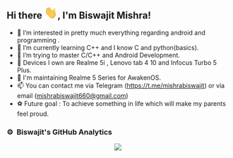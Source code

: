 <h2>Hi there <img src="https://raw.githubusercontent.com/ABSphreak/ABSphreak/master/gifs/Hi.gif" width="30px">, I'm Biswajit Mishra!</h2>

- 👀 I’m interested in pretty much everything regarding android and programming .
- 🌱 I’m currently learning C++ and I know C and python(basics).
- 💞️ I’m trying to master C/C++ and Android Development.
- 📱 Devices I own are Realme 5i , Lenovo tab 4 10 and Infocus Turbo 5 Plus.
- 📱 I'm maintaining Realme 5 Series for AwakenOS.
- 📫 You can contact me via Telegram (https://t.me/mishrabiswajit) or via email (mishrabiswajit660@gmail.com)
- ⚽ Future goal : To achieve something in life which will make my parents feel proud.

### ⚙️ &nbsp;Biswajit's GitHub Analytics
<p align="center">
<a href="https://github.com/mishrabiswajit">
<img height="180em" src="https://github-readme-stats-eight-theta.vercel.app/api?username=mishrabiswajit&show_icons=true&theme=nightowl&include_all_commits=true&count_private=true"/>
</p>
<!---
mishrabiswajit/mishrabiswajit is a ✨ special ✨ repository because its `README.md` (this file) appears on your GitHub profile.
You can click the Preview link to take a look at your changes.
--->
